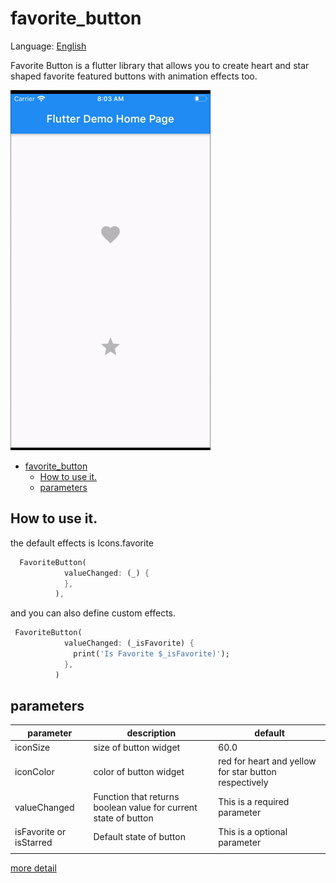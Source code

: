 # favorite_button

Language: [English](README.md)

Favorite Button is a flutter library that allows you to create heart and star shaped favorite featured buttons with animation effects too.

![](https://github.com/TeaTalkInternal/github_assets/blob/master/gifs/video-to-gif-converter.gif)

- [favorite_button](#favoritebutton)
  - [How to use it.](#how-to-use-it)
  - [parameters](#parameters)

##  How to use it.

the default effects is Icons.favorite
```dart
  FavoriteButton(
            valueChanged: (_) {
            },
          ),
```

and you can also define custom effects.
```dart
 FavoriteButton(
            valueChanged: (_isFavorite) {
              print('Is Favorite $_isFavorite)');
            },
          )
```


## parameters

| parameter                  | description                                                                           | default                                                                                                                                                                               |
| -------------------------- | ------------------------------------------------------------------------------------- | ------------------------------------------------------------------------------------------------------------------------------------------------------------------------------------- |
| iconSize                       | size of button widget                                                                   | 60.0                                                                                                                                                                                  |
| iconColor          | color of button widget                                            | red for heart and yellow for star button respectively                                                                                                                                                    |
| valueChanged                | Function that returns boolean value for current state of button                                                                 | This is a required parameter                                                                                                                                                                            |
| isFavorite or isStarred                | Default state of button                                                                 | This is a optional parameter                                                                                                                                                                            |
                                                                                                                                                               |

[more detail](https://github.com/TeaTalkInternal/favorite_button/tree/master/example/lib)
